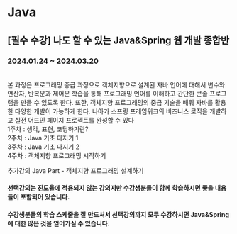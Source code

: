 # Java
<h2>[필수 수강] 나도 할 수 있는 Java&Spring 웹 개발 종합반</h2>
<h3>2024.01.24 ~ 2024.03.20</h3>
<br>본 과정은 프로그래밍 중급 과정으로 객체지향으로 설계된 자바 언어에 대해서 변수와 연산자, 반복문과 제어문 학습을 통해 프로그래밍 언어를 이해하고 간단한 콘솔 프로그램을 만들 수 있도록 한다. 또한, 객체지향 프로그래밍의 중급 기술을 배워 자바를 활용한 다양한 개발이 가능하게 한다. 나아가 스프링 프레임워크의 비즈니스 로직을 개발하고 실전 어드민 페이지 프로젝트를 완성할 수 있다 
<br>1주차 : 생각, 표현, 코딩하기란?
<br>2주차 : Java 기초 다지기 1
<br>3주차 : Java 기초 다지기 2
<br>4주차 : 객체지향 프로그래밍 시작하기


추가강의
Java Part - 객체지향 프로그래밍 설계하기


<h4>선택강의는 진도율에 적용되지 않는 강의지만 수강생분들이 함께 학습하시면 좋을 내용들이 포함되어 있습니다.</h4>
<h4>수강생분들의 학습 스케줄을 잘 만드셔서 선택강의까지 모두 수강하시면 Java&Spring에 대한 많은 것을 얻어가실 수 있습니다. </h4>
